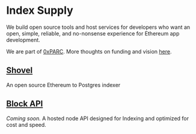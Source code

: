 # Index Supply

We build open source tools and host services for developers who want an open, simple, reliable, and no-nonsense experience for Ethereum app development.

We are part of [0xPARC](https://0xparc.org). More thoughts on funding and vision [here](https://github.com/orgs/indexsupply/discussions/130).

## [Shovel](/shovel)

An open source Ethereum to Postgres indexer

## [Block API](/)

_Coming soon._ A hosted node API designed for Indexing and optimized for cost and speed.
